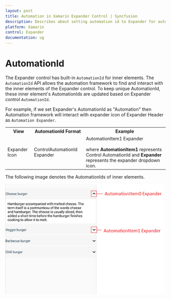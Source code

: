 ```yaml
---
layout: post 
title: Automation in Xamarin Expander Control | Syncfusion
description: Describes about setting automation id to Expander for automation framework to find and interact with control inner elements.
platform: Xamarin
control: Expander
documentation: ug
---
```

# AutomationId

The Expander control has built-in `AutomationId` for inner elements. The `AutomationId` API allows the automation framework to find and interact with the inner elements of the Expander control. To keep unique AutomationId, these inner element's AutomationIds are updated based on Expander control `AutomationId`. 

For example, if we set Expander's AutomationId as "Automation" then Automation framework will interact with expander icon of Expander Header  as `Automation Expander`. 

<table>
<tr>
<th align="center" >View</th>
<th align="center" >AutomationId Format</th>
<th align="center" >Example</th>
</tr>

<tr>
<td>Expander Icon</td>
<td>ControlAutomationId Expander</td>
<td>AutomationItem1 Expander<br/><br/>
where <b>AutomationItem1</b> represents Control AutomationId and <b>Expander</b> represents the expander dropdown icon. 
</td>
</tr>
</table>

The following image denotes the AutomationIds of inner elements.

![Automation id for expander](expander_images/ExpanderAutomationImage.png)
